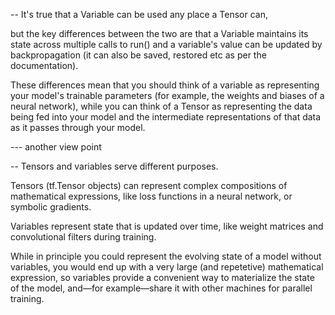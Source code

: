 -- It's true that a Variable can be used any place a Tensor can, 

but the key differences between the two are that a Variable maintains its state across multiple calls to run() and 
a variable's value can be updated by backpropagation (it can also be saved, restored etc as per the documentation).

These differences mean that you should think of a variable as representing your model's trainable parameters 
(for example, the weights and biases of a neural network), while you can think of a Tensor as representing 
the data being fed into your model and the intermediate representations of that data as it passes through your model.

--- another view point

-- Tensors and variables serve different purposes. 

Tensors (tf.Tensor objects) can represent complex compositions of mathematical expressions, like loss functions in a neural network, 
or symbolic gradients. 

Variables represent state that is updated over time, like weight matrices and convolutional filters during training. 

While in principle you could represent the evolving state of a model without variables, you would end up with a very large 
(and repetetive) mathematical expression, so variables provide a convenient way to materialize the state of the model, 
and—for example—share it with other machines for parallel training.
